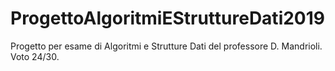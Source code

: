 # ProgettoAlgoritmiEStruttureDati2019

Progetto per esame di Algoritmi e Strutture Dati del professore D. Mandrioli.
Voto 24/30.
